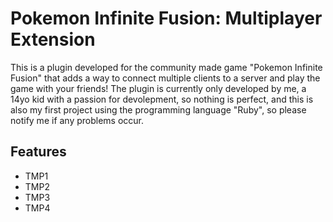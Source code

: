 # Pokemon Infinite Fusion: Multiplayer Extension

This is a plugin developed for the community made game "Pokemon Infinite Fusion" that adds a way to connect multiple clients to a server and play the game with your friends!
The plugin is currently only developed by me, a 14yo kid with a passion for devolepment, so nothing is perfect, and this is also my first project using the programming language "Ruby", so please notify me if any problems occur.


## Features

- TMP1
- TMP2
- TMP3
- TMP4


